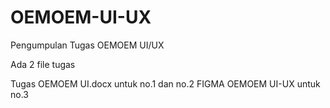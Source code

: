 # OEMOEM-UI-UX
Pengumpulan Tugas OEMOEM UI/UX

Ada 2 file tugas

Tugas OEMOEM UI.docx untuk no.1 dan no.2
FIGMA OEMOEM UI-UX untuk no.3

